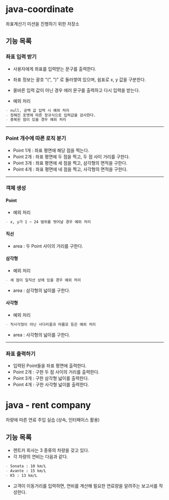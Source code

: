 # java-coordinate
좌표계산기 미션을 진행하기 위한 저장소

## 기능 목록

### 좌표 입력 받기

- 사용자에게 좌표를 입력받는 문구를 출력한다.
- 좌표 정보는 괄호 "(", ")" 로 둘러쌓여 있으며, 쉼표로 x, y 값을 구분한다.
- 올바른 입력 값이 아닌 경우 에러 문구를 출력하고 다시 입력을 받는다.

- 예외 처리

```markdown
- null, 공백 값 입력 시 예외 처리
- 정해진 포맷에 따른 정규식으로 입력값을 검사한다. 
- 중복된 점이 있을 경우 예외 처리
```

___

### Point 개수에 따른 로직 분기

- Point 1개 : 좌표 평면에 해당 점을 찍는다.
- Point 2개 : 좌표 평면에 두 점을 찍고, 두 점 사이 거리를 구한다.
- Point 3개 : 좌표 평면에 세 점을 찍고, 삼각형의 면적을 구한다.
- Point 4개 : 좌표 평면에 네 점을 찍고, 사각형의 면적을 구한다.

___

### 객체 생성

#### Point 

- 예외 처리

```markdown
- x, y가 1 ~ 24 범위를 벗어날 경우 예외 처리
```

#### 직선

- area : 두 Point 사이의 거리를 구한다.

#### 삼각형

- 예외 처리

```markdown
- 세 점이 일직선 상에 있을 경우 예외 처리
```

- area : 삼각형의 넓이를 구한다.


#### 사각형

- 예외 처리

```markdown
- 직사각형이 아닌 사다리꼴과 마름모 등은 예외 처리
```

- area : 사각형의 넓이를 구한다.

___

### 좌표 출력하기

- 입력된 Point들을 좌표 평면에 출력한다.
- Point 2개 : 구한 두 점 사이의 거리를 출력한다.
- Point 3개 : 구한 삼각형 넓이를 출력한다.
- Point 4개 : 구한 사각형 넓이를 출력한다.



# java - rent company
차량에 따른 연료 주입 실습 (상속, 인터페이스 활용)

## 기능 목록

- 렌트카 회사는 3 종류의 차량을 갖고 있다.
- 각 차량의 연비는 다음과 같다.
```markdown
- Sonata : 10 km/L
- Avante : 15 km/L
- K5 : 13 km/L
```
- 고객이 이동거리를 입력하면, 연비를 계산해 필요한 연료량을 알려주는 보고서를 작성한다.
